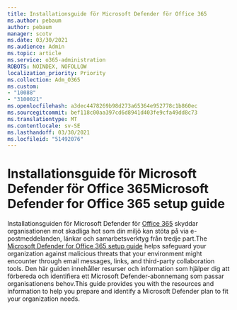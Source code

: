 ```yaml
---
title: Installationsguide för Microsoft Defender för Office 365
ms.author: pebaum
author: pebaum
manager: scotv
ms.date: 03/30/2021
ms.audience: Admin
ms.topic: article
ms.service: o365-administration
ROBOTS: NOINDEX, NOFOLLOW
localization_priority: Priority
ms.collection: Adm_O365
ms.custom:
- "10088"
- "3100021"
ms.openlocfilehash: a3dec4478269b98d273a65364e952778c1b860ec
ms.sourcegitcommit: bef118c00aa397cd6d8941d403fe9cfa49dd8c73
ms.translationtype: MT
ms.contentlocale: sv-SE
ms.lasthandoff: 03/30/2021
ms.locfileid: "51492076"
---
```

# <a name="microsoft-defender-for-office-365-setup-guide"></a><span data-ttu-id="dfb90-102">Installationsguide för Microsoft Defender för Office 365</span><span class="sxs-lookup"><span data-stu-id="dfb90-102">Microsoft Defender for Office 365 setup guide</span></span>

<span data-ttu-id="dfb90-103">Installationsguiden för Microsoft Defender för [Office 365](https://go.microsoft.com/fwlink/?linkid=2146614) skyddar organisationen mot skadliga hot som din miljö kan stöta på via e-postmeddelanden, länkar och samarbetsverktyg från tredje part.</span><span class="sxs-lookup"><span data-stu-id="dfb90-103">The [Microsoft Defender for Office 365 setup guide](https://go.microsoft.com/fwlink/?linkid=2146614) helps safeguard your organization against malicious threats that your environment might encounter through email messages, links, and third-party collaboration tools.</span></span> <span data-ttu-id="dfb90-104">Den här guiden innehåller resurser och information som hjälper dig att förbereda och identifiera ett Microsoft Defender-abonnemang som passar organisationens behov.</span><span class="sxs-lookup"><span data-stu-id="dfb90-104">This guide provides you with the resources and information to help you prepare and identify a Microsoft Defender plan to fit your organization needs.</span></span>